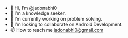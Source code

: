 - 👋 Hi, I’m @jadonabhi0
- 👀 I’m a knowledge seeker.
- 🌱 I’m currently working on problem solving.
- 💞️ I’m looking to collaborate on Android Development.
- 📫 How to reach me jadonabhi0@gmail.com

<!---
jadonabhi0/jadonabhi0 is a ✨ special ✨ repository because its `README.md` (this file) appears on your GitHub profile.
You can click the Preview link to take a look at your changes.
--->
